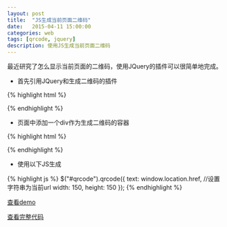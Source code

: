 ```yaml
---
layout: post
title:  "JS生成当前页面二维码"
date:   2015-04-11 15:00:00
categories: web
tags: [qrcode, jquery]
description: 使用JS生成当前页面二维码
---
```


最近研究了怎么显示当前页面的二维码，使用JQuery的插件可以很简单地完成。<!--more-->

* 首先引用JQuery和生成二维码的插件

{% highlight html %}
<script src="http://code.jquery.com/jquery-1.9.1.js"></script>
<script src="http://cdn.bootcss.com/jquery.qrcode/1.0/jquery.qrcode.min.js"></script>
{% endhighlight %}

* 页面中添加一个div作为生成二维码的容器

{% highlight html %}
<div id="qrcode"></div>
{% endhighlight %}

* 使用以下JS生成

{% highlight js %}
$("#qrcode").qrcode({
   text: window.location.href, //设置字符串为当前url
   width: 150,
   height: 150
});
{% endhighlight %}

[查看demo](http://abel-liu.github.io/res/projects/sample-page/qrcode.html)

[查看完整代码](https://github.com/Abel-Liu/Abel-Liu.github.io/blob/master/r/Projects/qrcode.html)